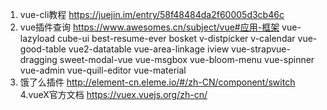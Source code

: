 1. vue-cli教程
https://juejin.im/entry/58f48484da2f60005d3cb46c
2. vue插件查询
https://www.awesomes.cn/subject/vue#应用-框架
vue-lazyload cube-ui   best-resume-ever bosket v-distpicker v-calendar vue-good-table vue2-datatable vue-area-linkage
 iview vue-strapvue-dragging sweet-modal-vue
 vue-msgbox vue-bloom-menu vue-spinner
  vue-admin vue-quill-editor vue-material
3. 饿了么插件
http://element-cn.eleme.io/#/zh-CN/component/switch
4.vueX官方文档
https://vuex.vuejs.org/zh-cn/
